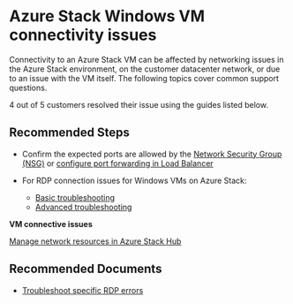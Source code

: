 <properties
  pagetitle="Azure Stack Windows VM connectivity issues"
  service="microsoft.azurestack"
  resource="registrations"
  ms.author="mquian,dewitth"
  selfhelptype="Generic"
  supporttopicids="32663890"
  resourcetags=""
  productpesids="16226"
  cloudenvironments="public,fairfax,usnat,ussec"
  articleid="6f641910-1007-4135-b8d1-85ab25fa1503"
  ownershipid="StorageMediaEdge_AzureStack_Hub" />
# Azure Stack Windows VM connectivity issues

Connectivity to an Azure Stack VM can be affected by networking issues in the Azure Stack environment, on the customer datacenter network, or due to an issue with the VM itself. The following topics cover common support questions. 

4 out of 5 customers resolved their issue using the guides listed below.<br>

## **Recommended Steps**

* Confirm the expected ports are allowed by the [Network Security Group (NSG)](https://docs.microsoft.com/azure/virtual-network/manage-network-security-group#view-all-security-rules) or [configure port forwarding in Load Balancer](https://docs.microsoft.com/azure/load-balancer/tutorial-load-balancer-port-forwarding-portal#create-an-inbound-nat-port-forwarding-rule)
* For RDP connection issues for Windows VMs on Azure Stack:

  * [Basic troubleshooting](https://docs.microsoft.com/azure/virtual-machines/troubleshooting/troubleshoot-rdp-connection)
  * [Advanced troubleshooting](https://docs.microsoft.com/azure/virtual-machines/troubleshooting/detailed-troubleshoot-rdp)

**VM connective issues**

[Manage network resources in Azure Stack Hub](https://docs.microsoft.com/azure-stack/operator/azure-stack-viewing-public-ip-address-consumption)

## **Recommended Documents**

- [Troubleshoot specific RDP errors](https://docs.microsoft.com/azure/virtual-machines/troubleshooting/troubleshoot-rdp-connection#troubleshoot-specific-rdp-errors)